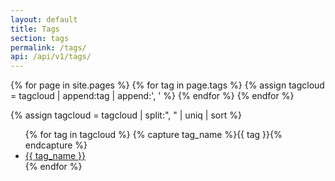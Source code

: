 ```yaml
---
layout: default
title: Tags
section: tags
permalink: /tags/
api: /api/v1/tags/
---
```

<!-- Tags -->
<section class="grid-flex text-left">
    <div class="flex-12" markdown="1">

{% for page in site.pages %}
    {% for tag in page.tags %}
        {% assign tagcloud = tagcloud | append:tag | append:', ' %}
    {% endfor %}
{% endfor %}

{% assign tagcloud = tagcloud | split:", " | uniq | sort %}

<ul class="disc">
{% for tag in tagcloud %}
    {% capture tag_name %}{{ tag }}{% endcapture %}
    <li>
        <a href="/tags/{{ tag_name }}" title="Tag name of {{ tag_name }}">{{ tag_name }}</a>
    </li>
{% endfor %}
</ul>

</div></section>
<!-- End Tags -->

